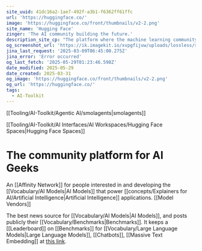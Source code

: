 ```yaml
---
site_uuid: 41dc16a2-1ae7-492f-a3b1-f6362ff61ffc
url: 'https://huggingface.co/'
image: 'https://huggingface.co/front/thumbnails/v2-2.png'
site_name: 'Hugging Face'
zinger: 'The AI community building the future.'
description_site_cp: "The platform where the machine learning community collaborates on models, datasets, and applications."
og_screenshot_url: 'https://ik.imagekit.io/xvpgfijuw/uploads/lossless/screenshots/20250529_Hugging_Face_og_screenshot.jpeg'
jina_last_request: '2025-03-09T06:45:00.275Z'
jina_error: 'Error occurred'
og_last_fetch: '2025-05-29T01:23:46.598Z'
date_modified: 2025-05-29
date_created: 2025-03-31
og_image: 'https://huggingface.co/front/thumbnails/v2-2.png'
og_url: 'https://huggingface.co/'
tags:
  - AI-Toolkit
---
```


[[Tooling/AI-Toolkit/Agentic AI/smolagents|smolagents]]

[[Tooling/AI-Toolkit/AI Interfaces/AI Workspaces/Hugging Face Spaces|Hugging Face Spaces]]

# The community platform for AI Geeks

An [[Affinity Network]] for people interested in and developing the [[Vocabulary/AI Models|AI Models]] that power [[concepts/Explainers for AI/Artificial Intelligence|Artificial Intelligence]] applications.  [[Model Vendors]]

The best news source for [[Vocabulary/AI Models|AI Models]], and posts publicly their [[Vocabulary/Benchmarks|Benchmarks]].  It keeps a [[Leaderboard]] on [[Benchmarks]] for [[Vocabulary/Large Language Models|Large Language Models]], [[Chatbots]], [[Massive Text Embedding]] at [this link](https://huggingface.co/collections/open-llm-leaderboard/the-big-benchmarks-collection-64faca6335a7fc7d4ffe974a).